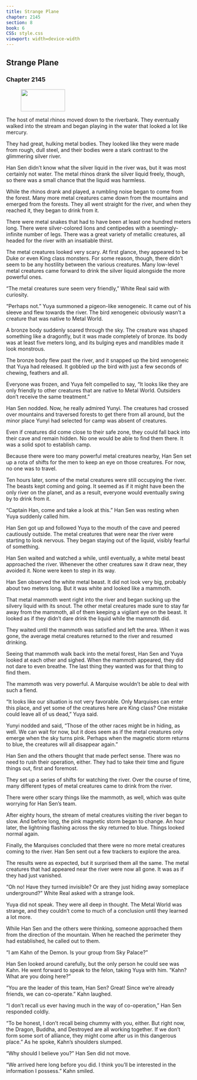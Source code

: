 ```yaml
---
title: Strange Plane
chapter: 2145
section: 8
book: 6
CSS: style.css
viewport: width=device-width
---
```


## Strange Plane

### Chapter 2145

<figure>
	<img src="../Images/gem.gif" alt="" id="gem" width="120" height="60" />
</figure>

The host of metal rhinos moved down to the riverbank. They eventually walked into the stream and began playing in the water that looked a lot like mercury.

They had great, hulking metal bodies. They looked like they were made from rough, dull steel, and their bodies were a stark contrast to the glimmering silver river.

Han Sen didn’t know what the silver liquid in the river was, but it was most certainly not water. The metal rhinos drank the silver liquid freely, though, so there was a small chance that the liquid was harmless.

While the rhinos drank and played, a rumbling noise began to come from the forest. Many more metal creatures came down from the mountains and emerged from the forests. They all went straight for the river, and when they reached it, they began to drink from it.

There were metal snakes that had to have been at least one hundred meters long. There were silver-colored lions and centipedes with a seemingly-infinite number of legs. There was a great variety of metallic creatures, all headed for the river with an insatiable thirst.

The metal creatures looked very scary. At first glance, they appeared to be Duke or even King class monsters. For some reason, though, there didn’t seem to be any hostility between the various creatures. Many low-level metal creatures came forward to drink the silver liquid alongside the more powerful ones.

“The metal creatures sure seem very friendly,” White Real said with curiosity.

“Perhaps not.” Yuya summoned a pigeon-like xenogeneic. It came out of his sleeve and flew towards the river. The bird xenogeneic obviously wasn’t a creature that was native to Metal World.

A bronze body suddenly soared through the sky. The creature was shaped something like a dragonfly, but it was made completely of bronze. Its body was at least five meters long, and its bulging eyes and mandibles made it look monstrous.

The bronze body flew past the river, and it snapped up the bird xenogeneic that Yuya had released. It gobbled up the bird with just a few seconds of chewing, feathers and all.

Everyone was frozen, and Yuya felt compelled to say, “It looks like they are only friendly to other creatures that are native to Metal World. Outsiders don’t receive the same treatment.”

Han Sen nodded. Now, he really admired Yunyi. The creatures had crossed over mountains and traversed forests to get there from all around, but the minor place Yunyi had selected for camp was absent of creatures.

Even if creatures did come close to their safe zone, they could fall back into their cave and remain hidden. No one would be able to find them there. It was a solid spot to establish camp.

Because there were too many powerful metal creatures nearby, Han Sen set up a rota of shifts for the men to keep an eye on those creatures. For now, no one was to travel.

Ten hours later, some of the metal creatures were still occupying the river. The beasts kept coming and going. It seemed as if it might have been the only river on the planet, and as a result, everyone would eventually swing by to drink from it.

“Captain Han, come and take a look at this.” Han Sen was resting when Yuya suddenly called him.

Han Sen got up and followed Yuya to the mouth of the cave and peered cautiously outside. The metal creatures that were near the river were starting to look nervous. They began staying out of the liquid, visibly fearful of something.

Han Sen waited and watched a while, until eventually, a white metal beast approached the river. Whenever the other creatures saw it draw near, they avoided it. None were keen to step in its way.

Han Sen observed the white metal beast. It did not look very big, probably about two meters long. But it was white and looked like a mammoth.

That metal mammoth went right into the river and began sucking up the silvery liquid with its snout. The other metal creatures made sure to stay far away from the mammoth, all of them keeping a vigilant eye on the beast. It looked as if they didn’t dare drink the liquid while the mammoth did.

They waited until the mammoth was satisfied and left the area. When it was gone, the average metal creatures returned to the river and resumed drinking.

Seeing that mammoth walk back into the metal forest, Han Sen and Yuya looked at each other and sighed. When the mammoth appeared, they did not dare to even breathe. The last thing they wanted was for that thing to find them.

The mammoth was very powerful. A Marquise wouldn’t be able to deal with such a fiend.

“It looks like our situation is not very favorable. Only Marquises can enter this place, and yet some of the creatures here are King class? One mistake could leave all of us dead,” Yuya said.

Yunyi nodded and said, “Those of the other races might be in hiding, as well. We can wait for now, but it does seem as if the metal creatures only emerge when the sky turns pink. Perhaps when the magnetic storm returns to blue, the creatures will all disappear again.”

Han Sen and the others thought that made perfect sense. There was no need to rush their operation, either. They had to take their time and figure things out, first and foremost.

They set up a series of shifts for watching the river. Over the course of time, many different types of metal creatures came to drink from the river.

There were other scary things like the mammoth, as well, which was quite worrying for Han Sen’s team.

After eighty hours, the stream of metal creatures visiting the river began to slow. And before long, the pink magnetic storm began to change. An hour later, the lightning flashing across the sky returned to blue. Things looked normal again.

Finally, the Marquises concluded that there were no more metal creatures coming to the river. Han Sen sent out a few trackers to explore the area.

The results were as expected, but it surprised them all the same. The metal creatures that had appeared near the river were now all gone. It was as if they had just vanished.

“Oh no! Have they turned invisible? Or are they just hiding away someplace underground?” White Real asked with a strange look.

Yuya did not speak. They were all deep in thought. The Metal World was strange, and they couldn’t come to much of a conclusion until they learned a lot more.

While Han Sen and the others were thinking, someone approached them from the direction of the mountain. When he reached the perimeter they had established, he called out to them.

“I am Kahn of the Demon. Is your group from Sky Palace?”

Han Sen looked around carefully, but the only person he could see was Kahn. He went forward to speak to the felon, taking Yuya with him. “Kahn? What are you doing here?”

“You are the leader of this team, Han Sen? Great! Since we’re already friends, we can co-operate.” Kahn laughed.

“I don’t recall us ever having much in the way of co-operation,” Han Sen responded coldly.

“To be honest, I don’t recall being chummy with you, either. But right now, the Dragon, Buddha, and Destroyed are all working together. If we don’t form some sort of alliance, they might come after us in this dangerous place.” As he spoke, Kahn’s shoulders slumped.

“Why should I believe you?” Han Sen did not move.

“We arrived here long before you did. I think you’ll be interested in the information I possess.” Kahn smiled.